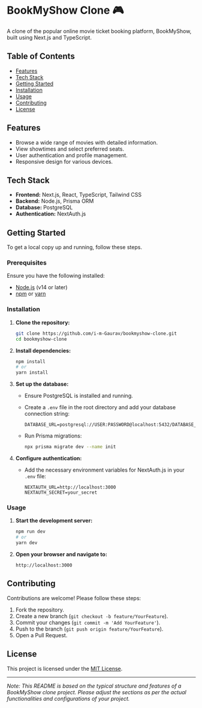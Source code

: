 # BookMyShow Clone 🎮

A clone of the popular online movie ticket booking platform, BookMyShow, built using Next.js and TypeScript.

## Table of Contents

- [Features](#features)
- [Tech Stack](#tech-stack)
- [Getting Started](#getting-started)
- [Installation](#installation)
- [Usage](#usage)
- [Contributing](#contributing)
- [License](#license)

## Features

- Browse a wide range of movies with detailed information.
- View showtimes and select preferred seats.
- User authentication and profile management.
- Responsive design for various devices.

## Tech Stack

- **Frontend:** Next.js, React, TypeScript, Tailwind CSS
- **Backend:** Node.js, Prisma ORM
- **Database:** PostgreSQL
- **Authentication:** NextAuth.js

## Getting Started

To get a local copy up and running, follow these steps.

### Prerequisites

Ensure you have the following installed:

- [Node.js](https://nodejs.org/) (v14 or later)
- [npm](https://www.npmjs.com/) or [yarn](https://yarnpkg.com/)

### Installation

1. **Clone the repository:**

   ```bash
   git clone https://github.com/i-m-Gaurav/bookmyshow-clone.git
   cd bookmyshow-clone
   ```

2. **Install dependencies:**

   ```bash
   npm install
   # or
   yarn install
   ```

3. **Set up the database:**

   - Ensure PostgreSQL is installed and running.
   - Create a `.env` file in the root directory and add your database connection string:

     ```env
     DATABASE_URL=postgresql://USER:PASSWORD@localhost:5432/DATABASE_NAME
     ```

   - Run Prisma migrations:

     ```bash
     npx prisma migrate dev --name init
     ```

4. **Configure authentication:**

   - Add the necessary environment variables for NextAuth.js in your `.env` file:

     ```env
     NEXTAUTH_URL=http://localhost:3000
     NEXTAUTH_SECRET=your_secret
     ```

### Usage

1. **Start the development server:**

   ```bash
   npm run dev
   # or
   yarn dev
   ```

2. **Open your browser and navigate to:**

   ```
   http://localhost:3000
   ```

## Contributing

Contributions are welcome! Please follow these steps:

1. Fork the repository.
2. Create a new branch (`git checkout -b feature/YourFeature`).
3. Commit your changes (`git commit -m 'Add YourFeature'`).
4. Push to the branch (`git push origin feature/YourFeature`).
5. Open a Pull Request.

## License

This project is licensed under the [MIT License](LICENSE).

---

*Note: This README is based on the typical structure and features of a BookMyShow clone project. Please adjust the sections as per the actual functionalities and configurations of your project.*

